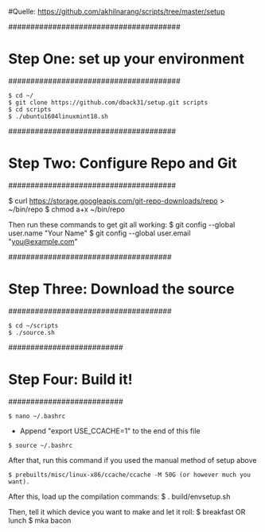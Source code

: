 #Quelle: https://github.com/akhilnarang/scripts/tree/master/setup

#######################################
#  Step One: set up your environment  #
#######################################

```
$ cd ~/
$ git clone https://github.com/dback31/setup.git scripts
$ cd scripts
$ ./ubuntu1604linuxmint18.sh
```

######################################
#  Step Two: Configure Repo and Git  #
######################################

$ curl https://storage.googleapis.com/git-repo-downloads/repo > ~/bin/repo
$ chmod a+x ~/bin/repo

Then run these commands to get git all working:
$ git config --global user.name "Your Name"
$ git config --global user.email "you@example.com"

#####################################
#  Step Three: Download the source  #
#####################################

```
$ cd ~/scripts
$ ./source.sh
```

##########################
#  Step Four: Build it!  #
##########################

```
$ nano ~/.bashrc
```
- Append "export USE_CCACHE=1" to the end of this file
```
$ source ~/.bashrc
```

After that, run this command if you used the manual method of setup above
```
$ prebuilts/misc/linux-x86/ccache/ccache -M 50G (or however much you want).
```

After this, load up the compilation commands:
$ . build/envsetup.sh

Then, tell it which device you want to make and let it roll:
$ breakfast <device> OR lunch
$ mka bacon

